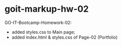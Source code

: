 # goit-markup-hw-02
GO-IT-Bootcamp-Homework-02: 
- added styles.css to Main page;
- added index.html & styles.css of Page-02 (Portfolio)

